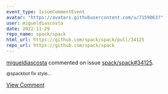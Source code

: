```yaml
---
event_type: IssueCommentEvent
avatar: "https://avatars.githubusercontent.com/u/7159063?"
user: migueldiascosta
date: 2022-11-29
repo_name: spack/spack
html_url: https://github.com/spack/spack/pull/34125
repo_url: https://github.com/spack/spack
---
```


<a href='https://github.com/migueldiascosta' target='_blank'>migueldiascosta</a> commented on issue <a href='https://github.com/spack/spack/pull/34125' target='_blank'>spack/spack#34125</a>.

<small>@spackbot fix style...</small>

<a href='https://github.com/spack/spack/pull/34125' target='_blank'>View Comment</a>